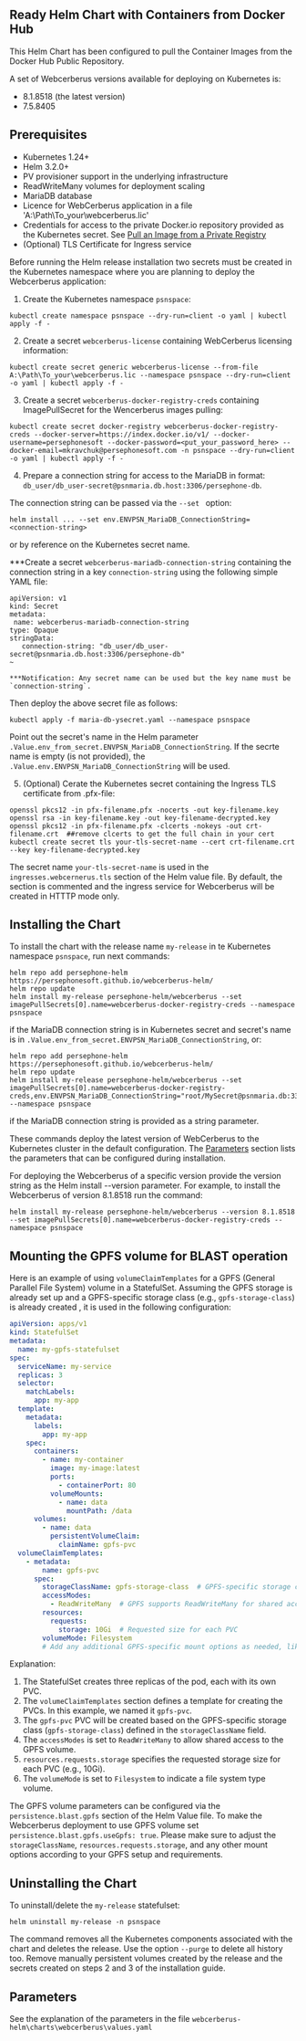 <!--- app-name: WebCerberus application -->

## Ready Helm Chart with Containers from Docker Hub

This Helm Chart has been configured to pull the Container Images from the Docker Hub Public Repository.

A set of Webcerberus versions available for deploying on Kubernetes is:
 - 8.1.8518 (the latest version)
 - 7.5.8405

## Prerequisites

- Kubernetes 1.24+
- Helm 3.2.0+
- PV provisioner support in the underlying infrastructure
- ReadWriteMany volumes for deployment scaling
- MariaDB database
- Licence for WebCerberus application in a file 'A:\Path\To_your\webcerberus.lic'
- Credentials for access to the private Docker.io repository provided as the Kubernetes secret. See [Pull an Image from a Private Registry](https://kubernetes.io/docs/tasks/configure-pod-container/pull-image-private-registry/#create-a-pod-that-uses-your-secret)
- (Optional) TLS Certificate for Ingress service

Before running the Helm release installation two secrets must be created in the Kubernetes namespace where you are planning to deploy the Webcerberus application:

 1. Create the Kubernetes namespace `psnspace`:
 ```console
kubectl create namespace psnspace --dry-run=client -o yaml | kubectl apply -f -
```

 2. Create a secret `webcerberus-license` containing WebCerberus licensing information:
 ```console
kubectl create secret generic webcerberus-license --from-file A:\Path\To_your\webcerberus.lic --namespace psnspace --dry-run=client -o yaml | kubectl apply -f -
```

 3. Create a secret `webcerberus-docker-registry-creds` containing ImagePullSecret for the Wencerberus images pulling:
 ```console
kubectl create secret docker-registry webcerberus-docker-registry-creds --docker-server=https://index.docker.io/v1/ --docker-username=persephonesoft --docker-password=<put_your_password_here> --docker-email=mkravchuk@persephonesoft.com -n psnspace --dry-run=client -o yaml | kubectl apply -f -
```

 4. Prepare a connection string for access to the MariaDB in format: `db_user/db_user-secret@psnmaria.db.host:3306/persephone-db`.

 The connection string can be passed via the `--set ` option:
 ````console
 helm install ... --set env.ENVPSN_MariaDB_ConnectionString=<connection-string>
 ````
 or by reference on the Kubernetes secret name. 
 
 ***Create a secret `webcerberus-mariadb-connection-string` containing the connection string in a key `connection-string` using the following simple YAML file:
 ```console
apiVersion: v1
kind: Secret
metadata:
  name: webcerberus-mariadb-connection-string
type: Opaque
stringData:
    connection-string: "db_user/db_user-secret@psnmaria.db.host:3306/persephone-db"
~
````
    ***Notification: Any secret name can be used but the key name must be `connection-string`.

Then deploy the above secret file as follows:
````console
kubectl apply -f maria-db-ysecret.yaml --namespace psnspace
````

Point out the secret's name in the Helm parameter `.Value.env_from_secret.ENVPSN_MariaDB_ConnectionString`. If the secrte name is empty (is not provided), the `.Value.env.ENVPSN_MariaDB_ConnectionString` will be used.

5. (Optional) Cerate the Kubernetes secret containing the Ingress TLS certificate from .pfx-file:
 ```console
openssl pkcs12 -in pfx-filename.pfx -nocerts -out key-filename.key
openssl rsa -in key-filename.key -out key-filename-decrypted.key
openssl pkcs12 -in pfx-filename.pfx -clcerts -nokeys -out crt-filename.crt  ##remove clcerts to get the full chain in your cert
kubectl create secret tls your-tls-secret-name --cert crt-filename.crt --key key-filename-decrypted.key
```
The secret name `your-tls-secret-name` is used in the `ingresses.webcernerus.tls` section of the Helm value file. By default, the section is commented and the ingress service for Webcerberus will be created in HTTTP mode only.

## Installing the Chart

 To install the chart with the release name `my-release` in te Kubernetes namespace `psnspace`, run next commands:

```console
helm repo add persephone-helm https://persephonesoft.github.io/webcerberus-helm/
helm repo update
helm install my-release persephone-helm/webcerberus --set imagePullSecrets[0].name=webcerberus-docker-registry-creds --namespace psnspace
```
if the MariaDB connection string is in Kubernetes secret and secret's name is in `.Value.env_from_secret.ENVPSN_MariaDB_ConnectionString`, or:
```console
helm repo add persephone-helm https://persephonesoft.github.io/webcerberus-helm/
helm repo update
helm install my-release persephone-helm/webcerberus --set imagePullSecrets[0].name=webcerberus-docker-registry-creds,env.ENVPSN_MariaDB_ConnectionString="root/MySecret@psnmaria.db:3306/persephone" --namespace psnspace
```
if the MariaDB connection string is provided as a string parameter.

These commands deploy the latest version of WebCerberus to the Kubernetes cluster in the default configuration. The [Parameters](#parameters) section lists the parameters that can be configured during installation.

For deploying the Webcerberus of a specific version provide the version string as the Helm install --version parameter. For example, to install the Webcerberus of version 8.1.8518 run the command:
```console
helm install my-release persephone-helm/webcerberus --version 8.1.8518 --set imagePullSecrets[0].name=webcerberus-docker-registry-creds --namespace psnspace
```

## Mounting the GPFS volume for BLAST operation

Here is an example of using `volumeClaimTemplates` for a GPFS (General Parallel File System) volume in a StatefulSet. Assuming the GPFS storage is already set up and a GPFS-specific storage class (e.g., `gpfs-storage-class`) is already created , it is used in the following configuration:

```yaml
apiVersion: apps/v1
kind: StatefulSet
metadata:
  name: my-gpfs-statefulset
spec:
  serviceName: my-service
  replicas: 3
  selector:
    matchLabels:
      app: my-app
  template:
    metadata:
      labels:
        app: my-app
    spec:
      containers:
        - name: my-container
          image: my-image:latest
          ports:
            - containerPort: 80
          volumeMounts:
            - name: data
              mountPath: /data
      volumes:
        - name: data
          persistentVolumeClaim:
            claimName: gpfs-pvc
  volumeClaimTemplates:
    - metadata:
        name: gpfs-pvc
      spec:
        storageClassName: gpfs-storage-class  # GPFS-specific storage class
        accessModes:
          - ReadWriteMany  # GPFS supports ReadWriteMany for shared access
        resources:
          requests:
            storage: 10Gi  # Requested size for each PVC
        volumeMode: Filesystem
        # Add any additional GPFS-specific mount options as needed, like vers=4.1
```

Explanation:
1. The StatefulSet creates three replicas of the pod, each with its own PVC.
2. The `volumeClaimTemplates` section defines a template for creating the PVCs. In this example, we named it `gpfs-pvc`.
3. The `gpfs-pvc` PVC will be created based on the GPFS-specific storage class (`gpfs-storage-class`) defined in the `storageClassName` field.
4. The `accessModes` is set to `ReadWriteMany` to allow shared access to the GPFS volume.
5. `resources.requests.storage` specifies the requested storage size for each PVC (e.g., 10Gi).
6. The `volumeMode` is set to `Filesystem` to indicate a file system type volume.


The GPFS volume parameters can be configured via the `persistence.blast.gpfs` section of the Helm Value file. To make the Webcerberus deployment to use GPFS volume set `persistence.blast.gpfs.useGpfs: true`. Please make sure to adjust the `storageClassName`, `resources.requests.storage`, and any other mount options according to your GPFS setup and requirements.


## Uninstalling the Chart

To uninstall/delete the `my-release` statefulset:

```console
helm uninstall my-release -n psnspace
```

The command removes all the Kubernetes components associated with the chart and deletes the release. Use the option `--purge` to delete all history too. Remove manually persistent volumes created by the release and the secrets created on steps 2 and 3 of the installation guide.

## Parameters

See the explanation of the parameters in the file `webcerberus-helm\charts\webcerberus\values.yaml`
